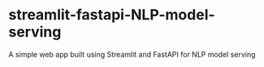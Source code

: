 # streamlit-fastapi-NLP-model-serving
A simple web app built using Streamlit and FastAPI for NLP model serving
